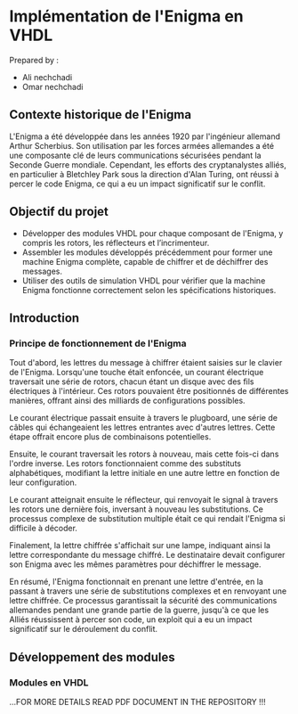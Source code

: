 <!DOCTYPE html>
<html lang="fr">
<head>
    <meta charset="UTF-8">
    <meta name="viewport" content="width=device-width, initial-scale=1.0">
    <link rel="stylesheet" href="styles.css">
</head>
<body>
    <div class="container">
        <h1>Implémentation de l'Enigma en VHDL</h1>
        <p>Prepared by :</p>
        <ul>
            <li>Ali nechchadi</li>
            <li>Omar nechchadi</li>
        </ul>
        <section>
            <h2>Contexte historique de l'Enigma</h2>
            <p>L'Enigma a été développée dans les années 1920 par l'ingénieur allemand Arthur Scherbius. Son utilisation par les forces armées allemandes a été une composante clé de leurs communications sécurisées pendant la Seconde Guerre mondiale. Cependant, les efforts des cryptanalystes alliés, en particulier à Bletchley Park sous la direction d'Alan Turing, ont réussi à percer le code Enigma, ce qui a eu un impact significatif sur le conflit.</p>
        </section>
        <section>
            <h2>Objectif du projet</h2>
            <ul>
                <li>Développer des modules VHDL pour chaque composant de l'Enigma, y compris les rotors, les réflecteurs et l’incrimenteur.</li>
                <li>Assembler les modules développés précédemment pour former une machine Enigma complète, capable de chiffrer et de déchiffrer des messages.</li>
                <li>Utiliser des outils de simulation VHDL pour vérifier que la machine Enigma fonctionne correctement selon les spécifications historiques.</li>
            </ul>
        </section>
        <section>
            <h2>Introduction</h2>
            <h3>Principe de fonctionnement de l'Enigma</h3>
            <p>Tout d'abord, les lettres du message à chiffrer étaient saisies sur le clavier de l'Enigma. Lorsqu'une touche était enfoncée, un courant électrique traversait une série de rotors, chacun étant un disque avec des fils électriques à l'intérieur. Ces rotors pouvaient être positionnés de différentes manières, offrant ainsi des milliards de configurations possibles.</p>
            <p>Le courant électrique passait ensuite à travers le plugboard, une série de câbles qui échangeaient les lettres entrantes avec d'autres lettres. Cette étape offrait encore plus de combinaisons potentielles.</p>
            <p>Ensuite, le courant traversait les rotors à nouveau, mais cette fois-ci dans l'ordre inverse. Les rotors fonctionnaient comme des substituts alphabétiques, modifiant la lettre initiale en une autre lettre en fonction de leur configuration.</p>
            <p>Le courant atteignait ensuite le réflecteur, qui renvoyait le signal à travers les rotors une dernière fois, inversant à nouveau les substitutions. Ce processus complexe de substitution multiple était ce qui rendait l'Enigma si difficile à décoder.</p>
            <p>Finalement, la lettre chiffrée s'affichait sur une lampe, indiquant ainsi la lettre correspondante du message chiffré. Le destinataire devait configurer son Enigma avec les mêmes paramètres pour déchiffrer le message.</p>
            <p>En résumé, l'Enigma fonctionnait en prenant une lettre d'entrée, en la passant à travers une série de substitutions complexes et en renvoyant une lettre chiffrée. Ce processus garantissait la sécurité des communications allemandes pendant une grande partie de la guerre, jusqu'à ce que les Alliés réussissent à percer son code, un exploit qui a eu un impact significatif sur le déroulement du conflit.</p>
        </section>
        <section>
            <h2>Développement des modules</h2>
            <h3>Modules en VHDL</h3>
            <p>...FOR MORE DETAILS READ PDF DOCUMENT IN  THE REPOSITORY !!!</p> <!-- Continue with the rest of the content as needed -->
        </section>
    </div>
</body>
</html>
